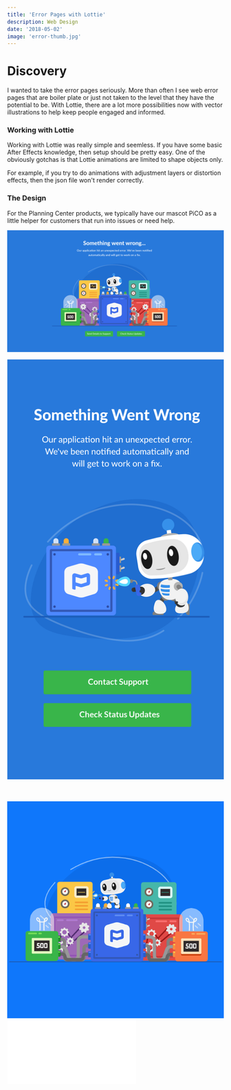 ```yaml
---
title: 'Error Pages with Lottie'
description: Web Design
date: '2018-05-02'
image: 'error-thumb.jpg'
---
```


# Discovery

I wanted to take the error pages seriously. More than often I see web error pages that are boiler plate or just not taken to the level that they have the potential to be. With Lottie, there are a lot more possibilities now with vector illustrations to help keep people engaged and informed.

### Working with Lottie

Working with Lottie was really simple and seemless. If you have some basic After Effects knowledge, then setup should be pretty easy. One of the obviously gotchas is that Lottie animations are limited to shape objects only.

For example, if you try to do animations with adjustment layers or distortion effects, then the json file won't render correctly.

### The Design


For the Planning Center products, we typically have our mascot PiCO as a little helper for customers that run into issues or need help.

![Error 500 Page Design - Web Layout](500-web.png)

<div class="blog-image--small blog-image--center">
<img src="500-mobile.png" alt="Mobile layout for 500 page"/>
</div>
<br/>
<br/>

![Error 500 Page Design Animation](500-anim.gif)
![alt text](500anim.json)
